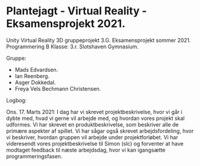 # Plantejagt - Virtual Reality - Eksamensprojekt 2021.
Unity Virtual Reality 3D gruppeprojekt 3.G. 
Eksamensprojekt sommer 2021. 
Programmering B
Klasse: 3.r. 
Slotshaven Gymnasium.

Gruppe: 
 - Mads Edvardsen.
 - Ian Reenberg.
 - Asger Dokkedal.
 - Freya Vels Bechmann Christensen. 

Logbog:

Ons. 17. Marts 2021:
I dag har vi skrevet projektbeskrivelse, hvor vi går i dybte med, hvad vi gerne vil arbejde med, og hvordan vores projekt skal udformes. Vi har skrevet en produktbeskrivelse, som beskriver alle de primære aspekter af spillet. Vi har sågar også skrevet arbejdsfordeling, hvor vi beskriver, hvordan gruppen vil arbejde under projektforløbet. Vi har videresendt vores projektbeskrivelse til Simon (slc) og forventer at have modtaget feedback til næste arbejdsdag, hvor vi kan igangsætte programmeringsfasen.
